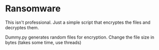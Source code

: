 <h1>
Ransomware
</h1>
<p>
This isn't professional. Just a simple script that encryptes the files and decryptes them.

Dummy.py generates random files for encryption.
Change the file size in bytes (takes some time, use threads)
</p>